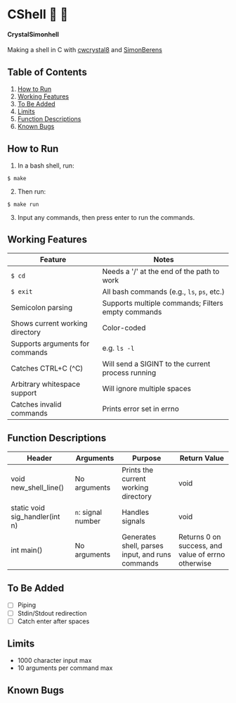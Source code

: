 # CShell :ocean: :shell:
#### CrystalSimonhell
Making a shell in C with [cwcrystal8](github.com/cwcrystal8) and [SimonBerens](github.com/SimonBerens)

## Table of Contents
1. [How to Run](#how-to-run)
2. [Working Features](#working-features)
3. [To Be Added](#to-be-added)
4. [Limits](#limits)
5. [Function Descriptions](#function-descriptions)
6. [Known Bugs](#known-bugs)


## How to Run
1. In a bash shell, run:
~~~
$ make
~~~
2. Then run:
~~~
$ make run
~~~
3. Input any commands, then press enter to run the commands.


## Working Features
Feature | Notes
--- | --- 
`$ cd` | Needs a '/' at the end of the path to work
`$ exit`| All bash commands (e.g., `ls`, `ps`, etc.)
Semicolon parsing | Supports multiple commands; Filters empty commands
Shows current working directory | Color-coded
Supports arguments for commands | e.g. `ls -l`
Catches CTRL+C (^C) | Will send a SIGINT to the current process running
Arbitrary whitespace support | Will ignore multiple spaces
Catches invalid commands | Prints error set in errno

## Function Descriptions
Header | Arguments | Purpose | Return Value
---|---|---|---
void new_shell_line() | No arguments | Prints the current working directory | void
static void sig_handler(int n) | `n`: signal number | Handles signals| void
int main() | No arguments | Generates shell, parses input, and runs commands | Returns 0 on success, and value of errno otherwise

## To Be Added
- [ ] Piping
- [ ] Stdin/Stdout redirection
- [ ] Catch enter after spaces

## Limits
* 1000 character input max
* 10 arguments per command max

## Known Bugs
